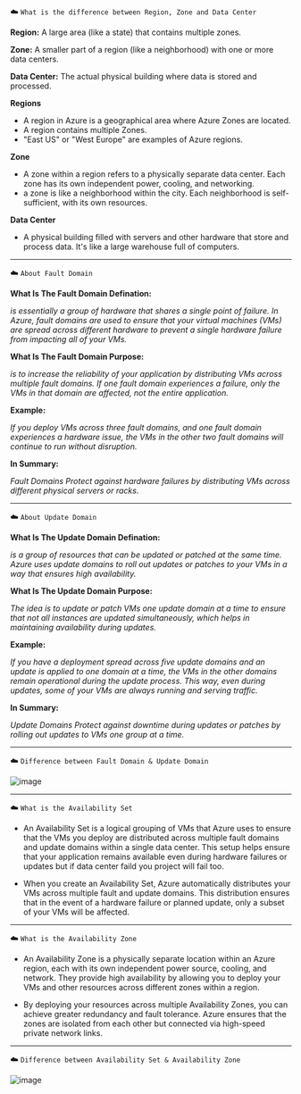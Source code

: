 ☁️ `What is the difference between Region, Zone and Data Center`

**Region:** A large area (like a state) that contains multiple zones.

**Zone:** A smaller part of a region (like a neighborhood) with one or more data centers.

**Data Center:** The actual physical building where data is stored and processed.


**Regions**

- A region in Azure is a geographical area where Azure Zones are located.
- A region contains multiple Zones.
- "East US" or "West Europe" are examples of Azure regions.

**Zone**

- A zone within a region refers to a physically separate data center. Each zone has its own independent power, cooling, and networking.
- a zone is like a neighborhood within the city. Each neighborhood is self-sufficient, with its own resources.

**Data Center**

- A physical building filled with servers and other hardware that store and process data. It's like a large warehouse full of computers.

________________________

☁️ `About Fault Domain`

**What Is The Fault Domain Defination:**

*is essentially a group of hardware that shares a single point of failure. In Azure, fault domains are used to ensure that your virtual machines (VMs) are spread across different hardware to prevent a single hardware failure from impacting all of your VMs.*

**What Is The Fault Domain Purpose:**

*is to increase the reliability of your application by distributing VMs across multiple fault domains. If one fault domain experiences a failure, only the VMs in that domain are affected, not the entire application.*

**Example:**

*If you deploy VMs across three fault domains, and one fault domain experiences a hardware issue, the VMs in the other two fault domains will continue to run without disruption.*

**In Summary:**

*Fault Domains Protect against hardware failures by distributing VMs across different physical servers or racks.*

______________________

☁️ `About Update Domain`

**What Is The Update Domain Defination:**

*is a group of resources that can be updated or patched at the same time. Azure uses update domains to roll out updates or patches to your VMs in a way that ensures high availability.*

**What Is The Update Domain Purpose:**

*The idea is to update or patch VMs one update domain at a time to ensure that not all instances are updated simultaneously, which helps in maintaining availability during updates.*

**Example:**

*If you have a deployment spread across five update domains and an update is applied to one domain at a time, the VMs in the other domains remain operational during the update process. This way, even during updates, some of your VMs are always running and serving traffic.*

**In Summary:**

*Update Domains Protect against downtime during updates or patches by rolling out updates to VMs one group at a time.*

__________________________

☁️ `Difference between Fault Domain & Update Domain`

![image](https://github.com/user-attachments/assets/44ba0890-b27f-4c54-8219-5990b4554fbf)

_________________________

☁️ `What is the Availability Set`

- An Availability Set is a logical grouping of VMs that Azure uses to ensure that the VMs you deploy are distributed across multiple fault domains and update domains within a single data center. This setup helps ensure that your application remains available even during hardware failures or updates but if data center faild you project will fail too.

- When you create an Availability Set, Azure automatically distributes your VMs across multiple fault and update domains. This distribution ensures that in the event of a hardware failure or planned update, only a subset of your VMs will be affected.

_________________________

☁️ `What is the Availability Zone`

- An Availability Zone is a physically separate location within an Azure region, each with its own independent power source, cooling, and network. They provide high availability by allowing you to deploy your VMs and other resources across different zones within a region.

- By deploying your resources across multiple Availability Zones, you can achieve greater redundancy and fault tolerance. Azure ensures that the zones are isolated from each other but connected via high-speed private network links.

_________________________

☁️ `Difference between Availability Set & Availability Zone`

![image](https://github.com/user-attachments/assets/d2b27a08-6a62-444f-9e3b-ec08e7a59985)
